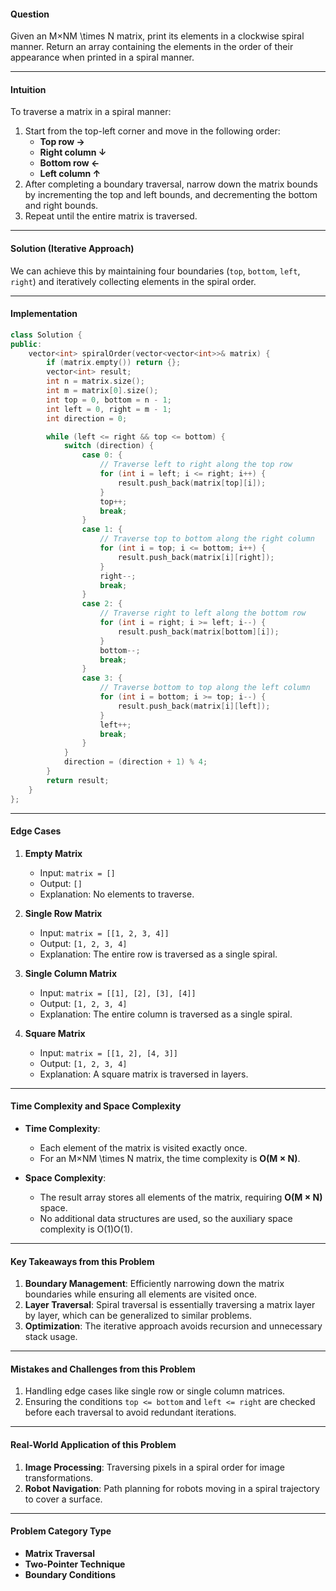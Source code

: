 #### **Question**

Given an M×NM \times N matrix, print its elements in a clockwise spiral manner. Return an array containing the elements in the order of their appearance when printed in a spiral manner.

---

#### **Intuition**

To traverse a matrix in a spiral manner:

1. Start from the top-left corner and move in the following order:
    - **Top row →**
    - **Right column ↓**
    - **Bottom row ←**
    - **Left column ↑**
2. After completing a boundary traversal, narrow down the matrix bounds by incrementing the top and left bounds, and decrementing the bottom and right bounds.
3. Repeat until the entire matrix is traversed.

---

#### **Solution (Iterative Approach)**

We can achieve this by maintaining four boundaries (`top`, `bottom`, `left`, `right`) and iteratively collecting elements in the spiral order.

---

#### **Implementation**

```cpp
class Solution {
public:
    vector<int> spiralOrder(vector<vector<int>>& matrix) {
        if (matrix.empty()) return {};
        vector<int> result;
        int n = matrix.size();
        int m = matrix[0].size();
        int top = 0, bottom = n - 1;
        int left = 0, right = m - 1;
        int direction = 0;

        while (left <= right && top <= bottom) {
            switch (direction) {
                case 0: {
                    // Traverse left to right along the top row
                    for (int i = left; i <= right; i++) {
                        result.push_back(matrix[top][i]);
                    }
                    top++;
                    break;
                }
                case 1: {
                    // Traverse top to bottom along the right column
                    for (int i = top; i <= bottom; i++) {
                        result.push_back(matrix[i][right]);
                    }
                    right--;
                    break;
                }
                case 2: {
                    // Traverse right to left along the bottom row
                    for (int i = right; i >= left; i--) {
                        result.push_back(matrix[bottom][i]);
                    }
                    bottom--;
                    break;
                }
                case 3: {
                    // Traverse bottom to top along the left column
                    for (int i = bottom; i >= top; i--) {
                        result.push_back(matrix[i][left]);
                    }
                    left++;
                    break;
                }
            }
            direction = (direction + 1) % 4;
        }
        return result;
    }
};

```

---

#### **Edge Cases**

1. **Empty Matrix**
    
    - Input: `matrix = []`
    - Output: `[]`
    - Explanation: No elements to traverse.
2. **Single Row Matrix**
    
    - Input: `matrix = [[1, 2, 3, 4]]`
    - Output: `[1, 2, 3, 4]`
    - Explanation: The entire row is traversed as a single spiral.
3. **Single Column Matrix**
    
    - Input: `matrix = [[1], [2], [3], [4]]`
    - Output: `[1, 2, 3, 4]`
    - Explanation: The entire column is traversed as a single spiral.
4. **Square Matrix**
    
    - Input: `matrix = [[1, 2], [4, 3]]`
    - Output: `[1, 2, 3, 4]`
    - Explanation: A square matrix is traversed in layers.

---

#### **Time Complexity and Space Complexity**

- **Time Complexity**:
    
    - Each element of the matrix is visited exactly once.
    - For an M×NM \times N matrix, the time complexity is **O(M × N)**.
- **Space Complexity**:
    
    - The result array stores all elements of the matrix, requiring **O(M × N)** space.
    - No additional data structures are used, so the auxiliary space complexity is O(1)O(1).

---

#### **Key Takeaways from this Problem**

1. **Boundary Management**: Efficiently narrowing down the matrix boundaries while ensuring all elements are visited once.
2. **Layer Traversal**: Spiral traversal is essentially traversing a matrix layer by layer, which can be generalized to similar problems.
3. **Optimization**: The iterative approach avoids recursion and unnecessary stack usage.

---

#### **Mistakes and Challenges from this Problem**

1. Handling edge cases like single row or single column matrices.
2. Ensuring the conditions `top <= bottom` and `left <= right` are checked before each traversal to avoid redundant iterations.

---

#### **Real-World Application of this Problem**

1. **Image Processing**: Traversing pixels in a spiral order for image transformations.
2. **Robot Navigation**: Path planning for robots moving in a spiral trajectory to cover a surface.

---

#### **Problem Category Type**

- **Matrix Traversal**
- **Two-Pointer Technique**
- **Boundary Conditions**